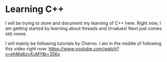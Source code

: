 # Learning C++

I will be trying to store and document my learning of C++ here. Right now, I am getting started by learning about threads and l/rvalues! Next just comes std::move. 

I will mainly be following tutorials by Cherno. I am in the middle of following this video right now: https://www.youtube.com/watch?v=ehMg6zvXuMY&t=356s


